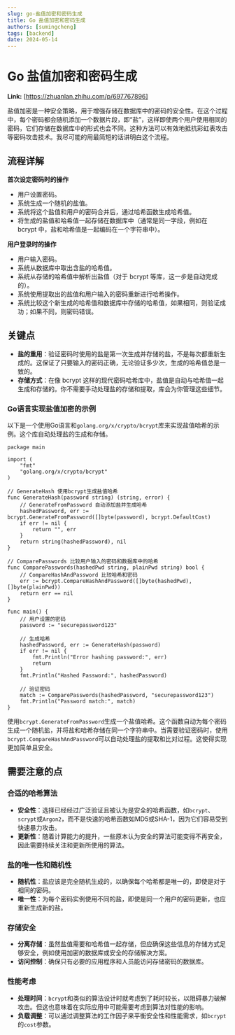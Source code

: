 ```yaml
---
slug: go-盐值加密和密码生成
title: Go 盐值加密和密码生成
authors: [sumingcheng]
tags: [backend]
date: 2024-05-14
---
```


# Go 盐值加密和密码生成



 **Link:** [https://zhuanlan.zhihu.com/p/697767896]



盐值加密是一种安全策略，用于增强存储在数据库中的密码的安全性。在这个过程中，每个密码都会随机添加一个数据片段，即“盐”，这样即使两个用户使用相同的密码，它们存储在数据库中的形式也会不同。这种方法可以有效地抵抗彩虹表攻击等密码攻击技术。我尽可能的用最简短的话讲明白这个流程。

## 流程详解  

**首次设定密码时的操作**

* 用户设置密码。
* 系统生成一个随机的盐值。
* 系统将这个盐值和用户的密码合并后，通过哈希函数生成哈希值。
* 将生成的盐值和哈希值一起存储在数据库中（通常是同一字段，例如在 bcrypt 中，盐和哈希值是一起编码在一个字符串中）。

**用户登录时的操作**

* 用户输入密码。
* 系统从数据库中取出含盐的哈希值。
* 系统从存储的哈希值中解析出盐值（对于 bcrypt 等库，这一步是自动完成的）。
* 系统使用提取出的盐值和用户输入的密码重新进行哈希操作。
* 系统比较这个新生成的哈希值和数据库中存储的哈希值，如果相同，则验证成功；如果不同，则密码错误。

## 关键点  

* **盐的重用**：验证密码时使用的盐是第一次生成并存储的盐，不是每次都重新生成的。这保证了只要输入的密码正确，无论验证多少次，生成的哈希值总是一致的。
* **存储方式**：在像 bcrypt 这样的现代密码哈希库中，盐值是自动与哈希值一起生成和存储的。你不需要手动处理盐的存储和提取，库会为你管理这些细节。

### Go语言实现盐值加密的示例  

以下是一个使用Go语言和`golang.org/x/crypto/bcrypt`库来实现盐值哈希的示例。这个库自动处理盐的生成和存储。

```
package main
​
import (
    "fmt"
    "golang.org/x/crypto/bcrypt"
)
​
// GenerateHash 使用bcrypt生成盐值哈希
func GenerateHash(password string) (string, error) {
    // GenerateFromPassword 自动添加盐并生成哈希
    hashedPassword, err := bcrypt.GenerateFromPassword([]byte(password), bcrypt.DefaultCost)
    if err != nil {
        return "", err
    }
    return string(hashedPassword), nil
}
​
// ComparePasswords 比较用户输入的密码和数据库中的哈希
func ComparePasswords(hashedPwd string, plainPwd string) bool {
    // CompareHashAndPassword 比较哈希和密码
    err := bcrypt.CompareHashAndPassword([]byte(hashedPwd), []byte(plainPwd))
    return err == nil
}
​
func main() {
    // 用户设置的密码
    password := "securepassword123"
​
    // 生成哈希
    hashedPassword, err := GenerateHash(password)
    if err != nil {
        fmt.Println("Error hashing password:", err)
        return
    }
    fmt.Println("Hashed Password:", hashedPassword)
​
    // 验证密码
    match := ComparePasswords(hashedPassword, "securepassword123")
    fmt.Println("Password match:", match)
}

```

使用`bcrypt.GenerateFromPassword`生成一个盐值哈希。这个函数自动为每个密码生成一个随机盐，并将盐和哈希存储在同一个字符串中。当需要验证密码时，使用`bcrypt.CompareHashAndPassword`可以自动处理盐的提取和比对过程。这使得实现更加简单且安全。

## 需要注意的点  
### 合适的哈希算法  

* **安全性**：选择已经经过广泛验证且被认为是安全的哈希函数，如`bcrypt`、`scrypt`或`Argon2`，而不是快速的哈希函数如MD5或SHA-1，因为它们容易受到快速暴力攻击。
* **更新性**：随着计算能力的提升，一些原本认为安全的算法可能变得不再安全，因此需要持续关注和更新所使用的算法。

### 盐的唯一性和随机性  

* **随机性**：盐应该是完全随机生成的，以确保每个哈希都是唯一的，即使是对于相同的密码。
* **唯一性**：为每个密码实例使用不同的盐，即使是同一个用户的密码更新，也应重新生成新的盐。

### 存储安全  

* **分离存储**：虽然盐值需要和哈希值一起存储，但应确保这些信息的存储方式足够安全，例如使用加密的数据库或安全的存储解决方案。
* **访问控制**：确保只有必要的应用程序和人员能访问存储密码的数据库。

### 性能考虑  

* **处理时间**：`bcrypt`和类似的算法设计时就考虑到了耗时较长，以阻碍暴力破解攻击。但这也意味着在实际应用中可能需要考虑到算法对性能的影响。
* **负载调整**：可以通过调整算法的工作因子来平衡安全性和性能需求，如`bcrypt`的`cost`参数。